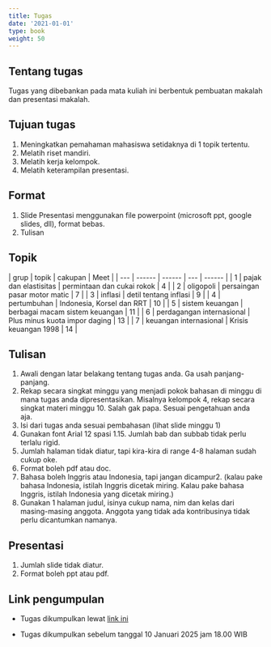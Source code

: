 ```yaml
---
title: Tugas
date: '2021-01-01'
type: book
weight: 50
---
```


## Tentang tugas

Tugas yang dibebankan pada mata kuliah ini berbentuk pembuatan makalah dan presentasi makalah. 

## Tujuan tugas

1. Meningkatkan pemahaman mahasiswa setidaknya di 1 topik tertentu.
2. Melatih riset mandiri.
3. Melatih kerja kelompok.
4. Melatih keterampilan presentasi.

## Format

1. Slide Presentasi menggunakan file powerpoint (microsoft ppt, google slides, dll), format bebas.
2. Tulisan 

## Topik

| grup | topik | cakupan | Meet |
| --- | ------ | ------ | --- | ------ |
| 1 | pajak dan elastisitas | permintaan dan cukai rokok | 4 |
| 2 | oligopoli | persaingan pasar motor matic | 7 |
| 3 | inflasi | detil tentang inflasi | 9 |
| 4 | pertumbuhan | Indonesia, Korsel dan RRT | 10 |
| 5 | sistem keuangan | berbagai macam sistem keuangan | 11 |
| 6 | perdagangan internasional | Plus minus kuota impor daging | 13 |
| 7 | keuangan internasional | Krisis keuangan 1998 | 14 |

## Tulisan

1. Awali dengan latar belakang tentang tugas anda. Ga usah panjang-panjang.
2. Rekap secara singkat minggu yang menjadi pokok bahasan di minggu di mana tugas anda dipresentasikan. Misalnya kelompok 4, rekap secara singkat materi minggu 10. Salah gak papa. Sesuai pengetahuan anda aja.
3. Isi dari tugas anda sesuai pembahasan (lihat slide minggu 1)
4. Gunakan font Arial 12 spasi 1.15. Jumlah bab dan subbab tidak perlu terlalu rigid.
5. Jumlah halaman tidak diatur, tapi kira-kira di range 4-8 halaman sudah cukup oke.
6. Format boleh pdf atau doc. 
7. Bahasa boleh Inggris atau Indonesia, tapi jangan dicampur2. (kalau pake bahasa Indonesia, istilah Inggris dicetak miring. Kalau pake bahasa Inggris, istilah Indonesia yang dicetak miring.)
8. Gunakan 1 halaman judul, isinya cukup nama, nim dan kelas dari masing-masing anggota. Anggota yang tidak ada kontribusinya tidak perlu dicantumkan namanya.

## Presentasi

1. Jumlah slide tidak diatur.
2. Format boleh ppt atau pdf.

## Link pengumpulan

- Tugas dikumpulkan lewat [link ini](https://forms.gle/u5g1Mvemh2t44Jzt8)

- Tugas dikumpulkan sebelum tanggal 10 Januari 2025 jam 18.00 WIB